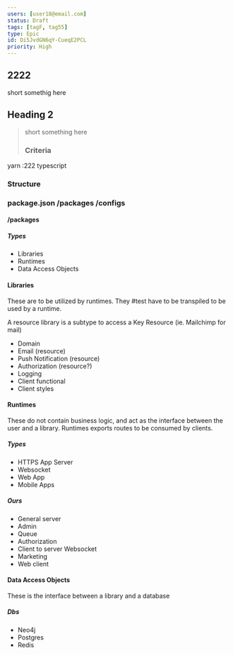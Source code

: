 ```yaml
---
users: [user18@email.com]
status: Draft
tags: [tagF, tag55]
type: Epic
id: Di5JvdGN6qY-CueqE2PCL
priority: High
---
```

<!-- GENERATED WITH GITDOWN; DO NOT CHANGE -->

## 2222

short somethig here

## Heading 2

> short something here
> 
> ### Criteria

yarn :222 typescript

### Structure

### package.json /packages /configs

#### /packages

##### Types

* Libraries
* Runtimes
* Data Access Objects

#### Libraries

These are to be utilized by runtimes. They #test have to be transpiled to be used by a runtime.

A resource library is a subtype to access a Key Resource (ie. Mailchimp for mail)

* Domain
* Email (resource)
* Push Notification (resource)
* Authorization (resource?)
* Logging
* Client functional
* Client styles

#### Runtimes

These do not contain business logic, and act as the interface between the user and a library. Runtimes exports routes to be consumed by clients.

##### Types

* HTTPS App Server
* Websocket
* Web App
* Mobile Apps

##### Ours

* General server
* Admin
* Queue
* Authorization
* Client to server Websocket
* Marketing
* Web client

#### Data Access Objects

These is the interface between a library and a database

##### Dbs

* Neo4j
* Postgres
* Redis